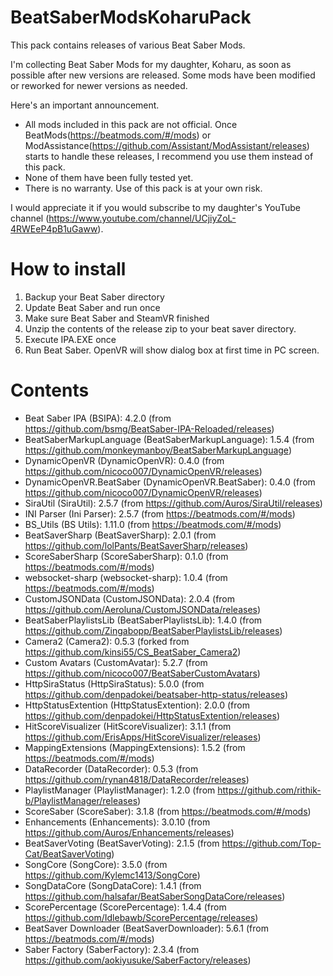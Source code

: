 # BeatSaberModsKoharuPack
This pack contains releases of various Beat Saber Mods.

I'm collecting Beat Saber Mods for my daughter, Koharu, as soon as possible after new versions are released.
Some mods have been modified or reworked for newer versions as needed.

Here's an important announcement.
* All mods included in this pack are not official. Once BeatMods(https://beatmods.com/#/mods) or ModAssistance(https://github.com/Assistant/ModAssistant/releases) starts to handle these releases, I recommend you use them instead of this pack.
* None of them have been fully tested yet.
* There is no warranty. Use of this pack is at your own risk.

I would appreciate it if you would subscribe to my daughter's YouTube channel (https://www.youtube.com/channel/UCjiyZoL-4RWEeP4pB1uGaww).

# How to install

1. Backup your Beat Saber directory
2. Update Beat Saber and run once
3. Make sure Beat Saber and SteamVR finished
4. Unzip the contents of the release zip to your beat saver directory.
5. Execute IPA.EXE once
6. Run Beat Saber. OpenVR will show dialog box at first time in PC screen.

# Contents

* Beat Saber IPA (BSIPA): 4.2.0 (from https://github.com/bsmg/BeatSaber-IPA-Reloaded/releases)
* BeatSaberMarkupLanguage (BeatSaberMarkupLanguage): 1.5.4 (from https://github.com/monkeymanboy/BeatSaberMarkupLanguage)
* DynamicOpenVR (DynamicOpenVR): 0.4.0 (from https://github.com/nicoco007/DynamicOpenVR/releases)
* DynamicOpenVR.BeatSaber (DynamicOpenVR.BeatSaber): 0.4.0 (from https://github.com/nicoco007/DynamicOpenVR/releases)
* SiraUtil (SiraUtil): 2.5.7 (from https://github.com/Auros/SiraUtil/releases)
* INI Parser (Ini Parser): 2.5.7 (from https://beatmods.com/#/mods)
* BS_Utils (BS Utils): 1.11.0 (from https://beatmods.com/#/mods)
* BeatSaverSharp (BeatSaverSharp): 2.0.1 (from https://github.com/lolPants/BeatSaverSharp/releases)
* ScoreSaberSharp (ScoreSaberSharp): 0.1.0 (from https://beatmods.com/#/mods)
* websocket-sharp (websocket-sharp): 1.0.4 (from https://beatmods.com/#/mods)
* CustomJSONData (CustomJSONData): 2.0.4 (from https://github.com/Aeroluna/CustomJSONData/releases)
* BeatSaberPlaylistsLib (BeatSaberPlaylistsLib): 1.4.0 (from https://github.com/Zingabopp/BeatSaberPlaylistsLib/releases)
* Camera2 (Camera2): 0.5.3 (forked from https://github.com/kinsi55/CS_BeatSaber_Camera2)
* Custom Avatars (CustomAvatar): 5.2.7 (from https://github.com/nicoco007/BeatSaberCustomAvatars)
* HttpSiraStatus (HttpSiraStatus): 5.0.0 (from https://github.com/denpadokei/beatsaber-http-status/releases)
* HttpStatusExtention (HttpStatusExtention): 2.0.0 (from https://github.com/denpadokei/HttpStatusExtention/releases)
* HitScoreVisualizer (HitScoreVisualizer): 3.1.1 (from https://github.com/ErisApps/HitScoreVisualizer/releases)
* MappingExtensions (MappingExtensions): 1.5.2 (from https://beatmods.com/#/mods)
* DataRecorder (DataRecorder): 0.5.3 (from https://github.com/rynan4818/DataRecorder/releases)
* PlaylistManager (PlaylistManager): 1.2.0 (from https://github.com/rithik-b/PlaylistManager/releases)
* ScoreSaber (ScoreSaber): 3.1.8 (from https://beatmods.com/#/mods)
* Enhancements (Enhancements): 3.0.10 (from https://github.com/Auros/Enhancements/releases)
* BeatSaverVoting (BeatSaverVoting): 2.1.5 (from https://github.com/Top-Cat/BeatSaverVoting)
* SongCore (SongCore): 3.5.0 (from https://github.com/Kylemc1413/SongCore)
* SongDataCore (SongDataCore): 1.4.1 (from https://github.com/halsafar/BeatSaberSongDataCore/releases)
* ScorePercentage (ScorePercentage): 1.4.4 (from https://github.com/Idlebawb/ScorePercentage/releases)
* BeatSaver Downloader (BeatSaverDownloader): 5.6.1 (from https://beatmods.com/#/mods)
* Saber Factory (SaberFactory): 2.3.4 (from https://github.com/aokiyusuke/SaberFactory/releases)
